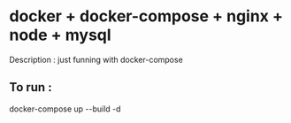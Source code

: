 # docker + docker-compose + nginx + node + mysql
Description : just funning with docker-compose

## To run :
docker-compose up --build -d
